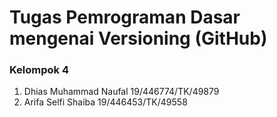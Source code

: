 # Tugas Pemrograman Dasar mengenai Versioning (GitHub)
### Kelompok 4
1. Dhias Muhammad Naufal 19/446774/TK/49879
2. Arifa Selfi Shaiba 19/446453/TK/49558
